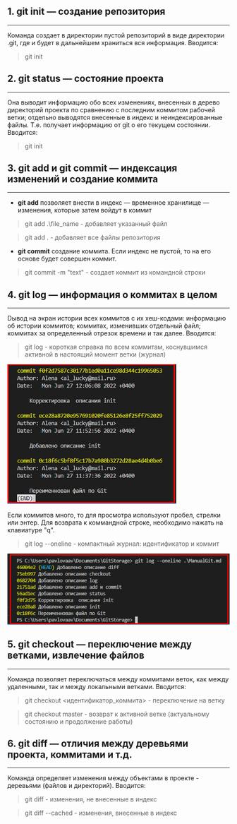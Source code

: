 ## 1. git init — создание репозитория
___
 Команда создает в директории пустой репозиторий в виде директории .git, где и будет в дальнейшем храниться вся информация. Вводится: 
 > git init

## 2. git status — состояние проекта
___
 Она выводит информацию обо всех изменениях, внесенных в дерево директорий проекта по сравнению с последним коммитом рабочей ветки; отдельно выводятся внесенные в индекс и неиндексированные файлы. Т.е. получает информацию от git о его текущем состоянии. Вводится: 
 > git init

## 3. git add и git commit — индексация изменений и создание коммита
___

* **git add** позволяет внести в индекс — временное хранилище — изменения, которые затем войдут в коммит
> git add .\file_name - добавляет указанный файл

> git add . - добавляет все файлы репозитория

* **git commit** создание коммита. Если индекс не пустой, то на его основе будет совершен коммит.
> git commit -m "text" -  создает коммит из командной строки

## 4. git log — информация о коммитах в целом
___
Dывод на экран истории всех коммитов с их хеш-кодами: информацию об истории коммитов; коммитах, изменивших отдельный файл; коммитах за определенный отрезок времени и так далее. Вводится: 
 > git log - короткая справка по всем коммитам, коснувшимся активной в настоящий момент ветки (журнал)

![Пример log](/GitLog.png "Пример работы комманды log")

Если коммитов много, то для просмотра используют пробел, стрелки или энтер. Для возврата к коммандной строке, необходимо нажать на клавиатуре "q".
 > git log --oneline - компактный журнал: идентификатор и коммит

![Пример log](/GitLogOL.png "Пример работы комманды log")

## 5. git checkout — переключение между ветками, извлечение файлов
___
Команда позволяет переключаться между коммитами веток, как между удаленными, так и между локальными ветками. Вводится: 
 > git checkout <идентификатор_коммита> - переключение на ветку

 > git checkout master - возврат к активной ветке (актуальному состоянию и продолжение работы)

## 6. git diff — отличия между деревьями проекта, коммитами и т.д.
___
Команда определяет изменения между объектами в проекте - деревьями (файлов и
директорий). Вводится: 
 > git diff - изменения, не внесенные в индекс

 > git diff --cached - изменения, внесенные в индекс

